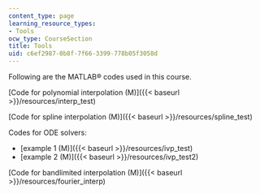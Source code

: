 ```yaml
---
content_type: page
learning_resource_types:
- Tools
ocw_type: CourseSection
title: Tools
uid: c6ef2987-0b8f-7f66-3399-778b05f3058d
---
```


Following are the MATLAB® codes used in this course.

[Code for polynomial interpolation (M)]({{< baseurl >}}/resources/interp_test)

[Code for spline interpolation (M)]({{< baseurl >}}/resources/spline_test)

Codes for ODE solvers:

*   [example 1 (M)]({{< baseurl >}}/resources/ivp_test)
*   [example 2 (M)]({{< baseurl >}}/resources/ivp_test2)

[Code for bandlimited interpolation (M)]({{< baseurl >}}/resources/fourier_interp)